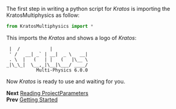 The first step in writing a python script for *Kratos* is importing the KratosMultiphysics as follow:

```Python
from KratosMultiphysics import *
```

This imports the *Kratos* and shows a logo of *Kratos*:

```
 |  /           |             
 ' /   __| _` | __|  _ \   __|
 . \  |   (   | |   (   |\__ \ 
_|\_\_|  \__,_|\__|\___/ ____/
           Multi-Physics 6.0.0
```

Now *Kratos* is ready to use and waiting for you.

**Next** [Reading ProjectParameters](https://github.com/KratosMultiphysics/Kratos/wiki/Python-Script-Tutorial:-Reading-ProjectParameters)<br>
**Prev** [Getting Started](https://github.com/KratosMultiphysics/Kratos/wiki/Python-Script-Tutorial:-Getting-Started)
